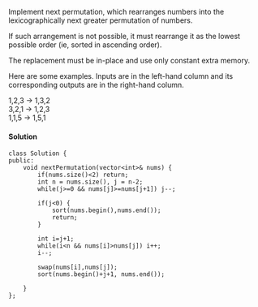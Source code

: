 Implement next permutation, which rearranges numbers into the lexicographically next greater permutation of numbers.

If such arrangement is not possible, it must rearrange it as the lowest possible order (ie, sorted in ascending order).

The replacement must be in-place and use only constant extra memory.

Here are some examples. Inputs are in the left-hand column and its corresponding outputs are in the right-hand column.

1,2,3 → 1,3,2  
3,2,1 → 1,2,3  
1,1,5 → 1,5,1  

#### Solution
```
class Solution {
public:
    void nextPermutation(vector<int>& nums) {
        if(nums.size()<2) return;
        int n = nums.size(), j = n-2;
        while(j>=0 && nums[j]>=nums[j+1]) j--;
        
        if(j<0) {
            sort(nums.begin(),nums.end());
            return;
        } 
        
        int i=j+1;
        while(i<n && nums[i]>nums[j]) i++;
        i--;
        
        swap(nums[i],nums[j]);
        sort(nums.begin()+j+1, nums.end());
        
    }
};
```